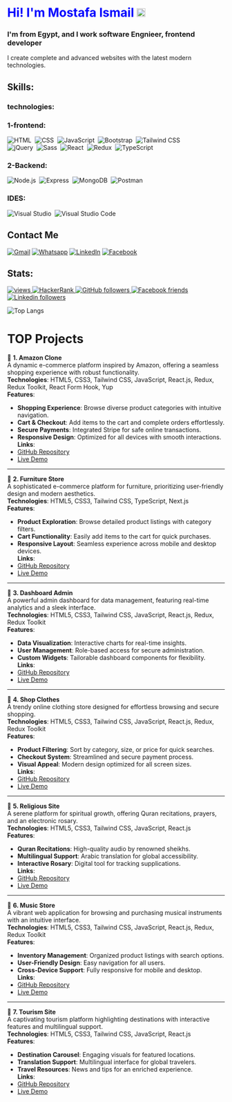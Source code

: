 <h1 align="left;" style="color:blue">
Hi! I'm Mostafa Ismail  <img src="https://media.giphy.com/media/hvRJCLFzcasrR4ia7z/giphy.gif" width="20">
</h1>

### I'm from Egypt, and I work software Engnieer, frontend developer
I create complete and advanced websites
with the latest modern technologies.
## Skills:
### technologies:
### 1-frontend:
![HTML](https://img.shields.io/badge/HTML-E34F26?style=for-the-badge&logo=html5&logoColor=white)&nbsp;
![CSS](https://img.shields.io/badge/CSS-1572B6?style=for-the-badge&logo=css3&logoColor=white)&nbsp;
![JavaScript](https://img.shields.io/badge/JavaScript-F7DF1E?style=for-the-badge&logo=javascript&logoColor=black)&nbsp;
![Bootstrap](https://img.shields.io/badge/Bootstrap-7952B3?style=for-the-badge&logo=bootstrap&logoColor=white)&nbsp;
![Tailwind CSS](https://img.shields.io/badge/Tailwind_CSS-06B6D4?style=for-the-badge&logo=tailwindcss&logoColor=white)&nbsp;<br>
![jQuery](https://img.shields.io/badge/jQuery-0769AD?style=for-the-badge&logo=jquery&logoColor=white)&nbsp;
![Sass](https://img.shields.io/badge/Sass-CC6699?style=for-the-badge&logo=sass&logoColor=white)&nbsp;
![React](https://img.shields.io/badge/React-61DAFB?style=for-the-badge&logo=react&logoColor=black)&nbsp;
![Redux](https://img.shields.io/badge/Redux-764ABC?style=for-the-badge&logo=redux&logoColor=white)&nbsp;
![TypeScript](https://img.shields.io/badge/TypeScript-3178C6?style=for-the-badge&logo=typescript&logoColor=white)&nbsp;
### 2-Backend:
![Node.js](https://img.shields.io/badge/Node.js-339933?style=for-the-badge&logo=nodedotjs&logoColor=white)&nbsp;
![Express](https://img.shields.io/badge/Express-000000?style=for-the-badge&logo=express&logoColor=white)&nbsp;
![MongoDB](https://img.shields.io/badge/MongoDB-47A248?style=for-the-badge&logo=mongodb&logoColor=white)&nbsp;
![Postman](https://img.shields.io/badge/Postman-FF6C37?style=for-the-badge&logo=postman&logoColor=white)&nbsp;
### IDES:
![Visual Studio](https://img.shields.io/badge/Visual_Studio-5C2D91?style=for-the-badge&logo=visualstudio&logoColor=white)&nbsp;
![Visual Studio Code](https://img.shields.io/badge/Visual%20Studio%20Code-0078d7.svg?style=for-the-badge&logo=visual-studio-code&logoColor=white)&nbsp;


##  Contact Me

<p align="left">
    <a href="asmaylmr117@gmail.com"><img img src="https://img.shields.io/badge/gmail-%23EA4335.svg?logo=gmail&logoColor=white" alt="Gmail"/></a>
    <a href="https://wa.me/+201066915691"><img src="https://img.shields.io/badge/whatsapp-%2325D366.svg?logo=whatsapp&logoColor=white" alt="Whatsapp"/></a>
    <a href="https://www.linkedin.com/in/mostafa-ismail-alanani-657228259/?lipi=urn%3Ali%3Apage%3Ad_flagship3_feed%3BsEHEwNQfQwaEwJnzMlv0Bw%3D%3D"><img src="https://img.shields.io/badge/linkedin-%230A66C2.svg?logo=linkedin&logoColor=white" alt="LinkedIn"/></a>
    <a href="https://www.facebook.com/mostafa.enani.71"><img src="https://img.shields.io/badge/facebook-%231877F2.svg?logo=facebook&logoColor=white" alt="Facebook"/></a>
</p>

## Stats:
<p align="center">
<p align="left">
  <a href="https://github.com/asmaylmr117">
    <img src="https://komarev.com/ghpvc/?username=aknafea01&color=0d1117" alt="views" />
  </a>
  <a href="https://www.hackerrank.com/profile/nafeaworks">
    <img alt="HackerRank" src="https://img.shields.io/badge/hackerrank-20+-green?color=0d1117&logo=hackerrank">
  </a>
  <a href="https://github.com/asmaylmr117?tab=followers">
    <img alt="GitHub followers" src="https://img.shields.io/github/followers/aknafea01?color=0d1117&logo=github">
  </a>
    <a href="https://www.facebook.com/mostafa.enani.71">
    <img alt="Facebook friends" src="https://img.shields.io/badge/friends-4.5K-blue?color=0d1117&logo=facebook">
  </a>
  <a href="https://www.linkedin.com/in/mostafa-ismail-alanani-657228259/?lipi=urn%3Ali%3Apage%3Ad_flagship3_feed%3BsEHEwNQfQwaEwJnzMlv0Bw%3D%3D">
    <img alt="Linkedin followers" src="https://img.shields.io/badge/followers-453-blue?color=0d1117&logo=linkedin">
  </a>

![Top Langs](https://github-readme-stats.vercel.app/api/top-langs/?username=asmaylmr117&layout=compact)
</p>

<h1> TOP Projects</h1>

🔹 **1. Amazon Clone**  
A dynamic e-commerce platform inspired by Amazon, offering a seamless shopping experience with robust functionality.  
**Technologies**: HTML5, CSS3, Tailwind CSS, JavaScript, React.js, Redux, Redux Toolkit, React Form Hook, Yup  
**Features**:  
- **Shopping Experience**: Browse diverse product categories with intuitive navigation.  
- **Cart & Checkout**: Add items to the cart and complete orders effortlessly.  
- **Secure Payments**: Integrated Stripe for safe online transactions.  
- **Responsive Design**: Optimized for all devices with smooth interactions.  
**Links**:  
- [GitHub Repository](https://github.com/asmaylmr117/Amazon-clone)  
- [Live Demo](https://amazon-clone-theta-dun.vercel.app/)

---

🔹 **2. Furniture Store**  
A sophisticated e-commerce platform for furniture, prioritizing user-friendly design and modern aesthetics.  
**Technologies**: HTML5, CSS3, Tailwind CSS, TypeScript, Next.js  
**Features**:  
- **Product Exploration**: Browse detailed product listings with category filters.  
- **Cart Functionality**: Easily add items to the cart for quick purchases.  
- **Responsive Layout**: Seamless experience across mobile and desktop devices.  
**Links**:  
- [GitHub Repository](https://github.com/asmaylmr117/asmaylmr117-ecommerce-furniture-store-main)  
- [Live Demo](https://asmaylmr117-ecommerce-furniture-store-main.vercel.app/)

---

🔹 **3. Dashboard Admin**  
A powerful admin dashboard for data management, featuring real-time analytics and a sleek interface.  
**Technologies**: HTML5, CSS3, Tailwind CSS, JavaScript, React.js, Redux, Redux Toolkit  
**Features**:  
- **Data Visualization**: Interactive charts for real-time insights.  
- **User Management**: Role-based access for secure administration.  
- **Custom Widgets**: Tailorable dashboard components for flexibility.  
**Links**:  
- [GitHub Repository](https://github.com/asmaylmr117/Dashboard-Admin)  
- [Live Demo](https://dashboard-admin-wine.vercel.app/)

---

🔹 **4. Shop Clothes**  
A trendy online clothing store designed for effortless browsing and secure shopping.  
**Technologies**: HTML5, CSS3, Tailwind CSS, JavaScript, React.js, Redux, Redux Toolkit  
**Features**:  
- **Product Filtering**: Sort by category, size, or price for quick searches.  
- **Checkout System**: Streamlined and secure payment process.  
- **Visual Appeal**: Modern design optimized for all screen sizes.  
**Links**:  
- [GitHub Repository](https://github.com/asmaylmr117/Dashboard-Admin)  
- [Live Demo](https://dashboard-admin-wine.vercel.app/)

---

🔹 **5. Religious Site**  
A serene platform for spiritual growth, offering Quran recitations, prayers, and an electronic rosary.  
**Technologies**: HTML5, CSS3, Tailwind CSS, JavaScript, React.js  
**Features**:  
- **Quran Recitations**: High-quality audio by renowned sheikhs.  
- **Multilingual Support**: Arabic translation for global accessibility.  
- **Interactive Rosary**: Digital tool for tracking supplications.  
**Links**:  
- [GitHub Repository](https://github.com/asmaylmr117/GANA.)  
- [Live Demo](https://gana-2fau.vercel.app/)

---

🔹 **6. Music Store**  
A vibrant web application for browsing and purchasing musical instruments with an intuitive interface.  
**Technologies**: HTML5, CSS3, Tailwind CSS, JavaScript, React.js, Redux, Redux Toolkit  
**Features**:  
- **Inventory Management**: Organized product listings with search options.  
- **User-Friendly Design**: Easy navigation for all users.  
- **Cross-Device Support**: Fully responsive for mobile and desktop.  
**Links**:  
- [GitHub Repository](https://github.com/asmaylmr117/music-Store)  
- [Live Demo](https://music-store-rho.vercel.app/)

---

🔹 **7. Tourism Site**  
A captivating tourism platform highlighting destinations with interactive features and multilingual support.  
**Technologies**: HTML5, CSS3, Tailwind CSS, JavaScript, React.js  
**Features**:  
- **Destination Carousel**: Engaging visuals for featured locations.  
- **Translation Support**: Multilingual interface for global travelers.  
- **Travel Resources**: News and tips for an enriched experience.  
**Links**:  
- [GitHub Repository](https://github.com/asmaylmr117/tourism-site)  
- [Live Demo](https://tourism-site-six.vercel.app/)

